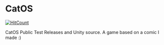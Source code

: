 # CatOS

[![HitCount](http://hits.dwyl.com/Poco-LLC/CatOS.svg)](http://hits.dwyl.com/Poco-LLC/CatOS)

CatOS Public Test Releases and Unity source.
A game based on a comic I made :)
